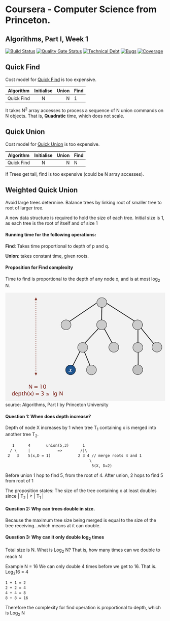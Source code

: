 
# Coursera - Computer Science from Princeton. 
## Algorithms, Part I, Week 1


[![Build Status](https://travis-ci.com/dominicfarr/UnionFindAlgorithm.svg?branch=master)](https://travis-ci.com/dominicfarr/UnionFindAlgorithm) [![Quality Gate Status](https://sonarcloud.io/api/project_badges/measure?project=domfarr%3AUnionFindAlgorithm&metric=alert_status)](https://sonarcloud.io/dashboard?id=domfarr%3AUnionFindAlgorithm) [![Technical Debt](https://sonarcloud.io/api/project_badges/measure?project=domfarr%3AUnionFindAlgorithm&metric=sqale_index)](https://sonarcloud.io/dashboard?id=domfarr%3AUnionFindAlgorithm) [![Bugs](https://sonarcloud.io/api/project_badges/measure?project=domfarr%3AUnionFindAlgorithm&metric=bugs)](https://sonarcloud.io/dashboard?id=domfarr%3AUnionFindAlgorithm) [![Coverage](https://sonarcloud.io/api/project_badges/measure?project=domfarr%3AUnionFindAlgorithm&metric=coverage)](https://sonarcloud.io/dashboard?id=domfarr%3AUnionFindAlgorithm)


## Quick Find

Cost model for [Quick Find](src/main/java/domfarr/coursera/computerscience/princeton/algorithms/part1/week1/QuickFind.java) is too expensive.

| Algorithm     | Initialise    | Union | Find |
| ------------- |:-------------:| ------:| ---- |
| Quick Find    | N             | N      | 1    |

It takes N<sup>2</sup> array accesses to process a sequence of N union commands on N objects. That is, **Quadratic** time, which does not scale.


## Quick Union

Cost model for [Quick Union](src/main/java/domfarr/coursera/computerscience/princeton/algorithms/part1/week1/QuickUnion.java) is too expensive.

| Algorithm     | Initialise    | Union | Find |
| ------------- |:-------------:| ------:| ---- |
| Quick Find    | N             | N      | N    |

If Trees get tall, find is too expensive (could be N array accesses).


## Weighted Quick Union

Avoid large trees determine. Balance trees by linking root of smaller tree to root of larger tree. 

A new data structure is required to hold the size of each tree. Initial size is 1, as each tree is the root of itself and of size 1

#### Running time for the following operations:

**Find**: Takes time proportional to depth of p and q. 

**Union**: takes constant time, given roots.

#### Proposition for Find complexity

Time to find is proportional to the depth of any node x, and is at most log<sub>2</sub> N.

![Depth Proposition](resources/weighted-quick-union-depth-proposition.png "Depth proposition")
<font size="xx-small">source: Algorithms, Part I by Princeton University</font>

#### Question 1: When does depth increase? 

Depth of node X increases by 1 when tree T<sub>1</sub> containing x is merged into another tree T<sub>2</sub>.

```text
   1      4       union(5,3)      1
  / \     |            =>        /|\
 2   3    5(x,D = 1)            2 3 4 // merge roots 4 and 1
                                     \
                                      5(X, D=2)
```

Before union 1 hop to find 5, from the root of 4. After union, 2 hops to find 5 from root of 1

The proposition states: The size of the tree containing x at least doubles since | T<sub>2</sub> | ≥ | T<sub>1</sub> |

#### Question 2: Why can trees double in size. 

Because the maximum tree size being merged is equal to the size of the tree receiving...which means at it can double.

#### Question 3: Why can it only double log<sub>2</sub> times

Total size is N. What is Log<sub>2</sub> N? That is, how many times can we double to reach N

Example N = 16 We can only double 4 times before we get to 16. That is. Log<sub>2</sub>16 = 4
```text
1 + 1 = 2  
2 + 2 = 4
4 + 4 = 8
8 + 8 = 16
```
Therefore the complexity for find operation is proportional to depth, which is Log<sub>2</sub> N